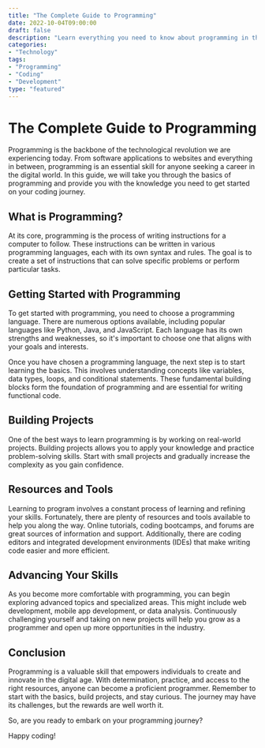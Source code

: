 ```yaml
---
title: "The Complete Guide to Programming"
date: 2022-10-04T09:00:00
draft: false
description: "Learn everything you need to know about programming in this comprehensive guide."
categories:
- "Technology"
tags:
- "Programming"
- "Coding"
- "Development"
type: "featured"
---
```


# The Complete Guide to Programming

Programming is the backbone of the technological revolution we are experiencing today. From software applications to websites and everything in between, programming is an essential skill for anyone seeking a career in the digital world. In this guide, we will take you through the basics of programming and provide you with the knowledge you need to get started on your coding journey.

## What is Programming?

At its core, programming is the process of writing instructions for a computer to follow. These instructions can be written in various programming languages, each with its own syntax and rules. The goal is to create a set of instructions that can solve specific problems or perform particular tasks.

## Getting Started with Programming

To get started with programming, you need to choose a programming language. There are numerous options available, including popular languages like Python, Java, and JavaScript. Each language has its own strengths and weaknesses, so it's important to choose one that aligns with your goals and interests.

Once you have chosen a programming language, the next step is to start learning the basics. This involves understanding concepts like variables, data types, loops, and conditional statements. These fundamental building blocks form the foundation of programming and are essential for writing functional code.

## Building Projects

One of the best ways to learn programming is by working on real-world projects. Building projects allows you to apply your knowledge and practice problem-solving skills. Start with small projects and gradually increase the complexity as you gain confidence.

## Resources and Tools

Learning to program involves a constant process of learning and refining your skills. Fortunately, there are plenty of resources and tools available to help you along the way. Online tutorials, coding bootcamps, and forums are great sources of information and support. Additionally, there are coding editors and integrated development environments (IDEs) that make writing code easier and more efficient.

## Advancing Your Skills

As you become more comfortable with programming, you can begin exploring advanced topics and specialized areas. This might include web development, mobile app development, or data analysis. Continuously challenging yourself and taking on new projects will help you grow as a programmer and open up more opportunities in the industry.

## Conclusion

Programming is a valuable skill that empowers individuals to create and innovate in the digital age. With determination, practice, and access to the right resources, anyone can become a proficient programmer. Remember to start with the basics, build projects, and stay curious. The journey may have its challenges, but the rewards are well worth it.

So, are you ready to embark on your programming journey?

Happy coding!
